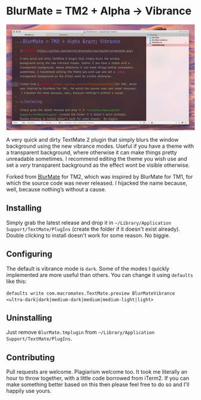 # BlurMate = TM2 + Alpha &rarr; Vibrance

![BlurMate](https://github.com/dantiel/blurmate/raw/master/screenshot.png)

A very quick and dirty TextMate 2 plugin that simply blurs the window background using the new vibrance modes. Useful if you have a theme with a transparent background, where otherwise it can make things pretty unreadable sometimes. I recommend editing the theme you wish use and set a _very_ transparent background as the effect wont be visible otherwise.

Forked from [BlurMate](https://github.com/cliffrowley/blurmate) for TM2, which was inspired by BlurMate for TM1, for which the source code was never released.  I hijacked the name because, well, because nothing’s without a cause.

## Installing

Simply grab the latest release and drop it in `~/Library/Application Support/TextMate/PlugIns` (create the folder if it doesn't exist already).  Double clicking to install doesn't work for some reason.  No biggie.

## Configuring

The default is vibrance mode is `dark`. Some of the modes I quickly implemented are more useful than others. You can change it using `defaults` like this: 

`defaults write com.macromates.TextMate.preview BlurMateVibrance <ultra-dark|dark|medium-dark|medium|medium-light|light>`

## Uninstalling

Just remove `BlurMate.tmplugin` from `~/Library/Application Support/TextMate/PlugIns`.

## Contributing

Pull requests are welcome.  Plagiarism welcome too.  It took me literally an hour to throw together, with a little code borrowed from iTerm2.  If you can make something better based on this then please feel free to do so and I'll happily use yours.
